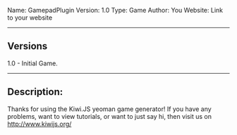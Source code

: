 Name: GamepadPlugin 
Version: 1.0
Type: Game
Author: You
Website: Link to your website

----------------------------------------------------------------------------------------
Versions
----------------------------------------------------------------------------------------

1.0 - Initial Game. 
	

----------------------------------------------------------------------------------------
Description:
----------------------------------------------------------------------------------------
Thanks for using the Kiwi.JS yeoman game generator! If you have any problems, want to view tutorials, or want to just say hi, then visit us on http://www.kiwijs.org/